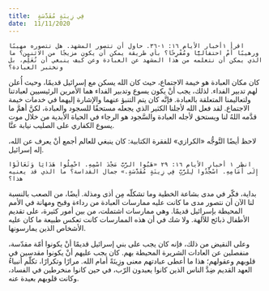 ```yaml
---
title:  فِي زِينَةٍ مُقَدَّسَةٍ
date:  11/11/2020
---
```


`اقرأ ١أخبار الأيام ١٦: ١-٣٦. حاول أن تتصور المشهد. هل تتصوره مهيبًا ورهيبًا أَمْ احتفاليًّا ومُفْرِحًا؟ بأي طريقة يمكن أن يكون مزيجًا من الاثنين؟ ما الذي يمكن أن نتعلمه من هذا المشهد عن العبادة وعن كيف ينبغي أن نُعَلِّم، بل ونختبر العبادة؟`

كان مكان العبادة هو خيمة الاجتماع، حيث كان الله يسكن مع إسرائيل قديمًا، وحيث أُعلن لهم تدبير الفداء. لذلك، يجب أنْ يكون يسوع وتدبير الفداء هما الأمرين الرئيسيين لعبادتنا ولتعاليمنا المتعلقة بالعبادة. فإنَّه كان يتم التنبؤ عنهما والإشارة إليهما في خدمات خيمة الاجتماع. لقد فعل الله لأجلنا الكثير الذي يجعله مستحقًا للسجود والعبادة، لكنَّ أهمَّ ما قدَّمه اللهُ لنا ويستحق لأجله العبادة والسَّجود هو الرجاء في الحياة الأبدية من خلال موت يسوع الكفاري على الصليب نيابة عنَّا.

لاحظ أيضًا التَّوجُّه «الكرازي» للفقرة الكتابية: كان ينبغي للعالم أجمع أنْ يعرف عن الله، إله إسرائيل.

`انظر ١ أخبار الأيام ١٦: ٢٩ «هَبُوا الرَّبَّ مَجْدَ اسْمِهِ. احْمِلُوا هَدَايَا وَتَعَالَوْا إِلَى أَمَامِهِ. اسْجُدُوا لِلرَّبِّ فِي زِينَةٍ مُقَدَّسَةٍ.» جمال القداسة؟ ما الذي قد يعنيه هذا؟`

بداية، فكّر في مدى بشاعة الخطية وما تشكلّه مِن أذى ومذلة. أيضًا، من الصعب بالنسبة لنا الآن أن نتصور مدى ما كانت عليه ممارسات العبادة من رداءة وقبح ومهانة في الأمم المحيطة بإسرائيل قديمًا. وهي ممارسات اشتملت، من بين أمور كثيرة، على تقديم الأطفال ذبائح للآلهة. ولا شك في أن هذه الممارسات كانت تعكس طبيعة ما كان عليه الأشخاص الذين يمارسونها.

وعلى النقيض من ذلك، فإنه كان يجب على بني إسرائيل قديمًا أنْ يكونوا أمّة مقدّسة، منفصلين عن العادات الشريرة المحيطة بهم. كان يجب عليهم أنْ يكونوا مقدسين في قلوبهم وعقولهم؛ هذا ما أعطى عبادتهم معنى وزِينَةً أمام الله. مرارًا وتكرارًا، تكلّم أنبياءُ العهد القديم ضِدَّ الناس الذين كانوا يعبدون الرّب، في حين كانوا منخرطين في الفساد، وكانت قلوبهم بعيدة عنه.